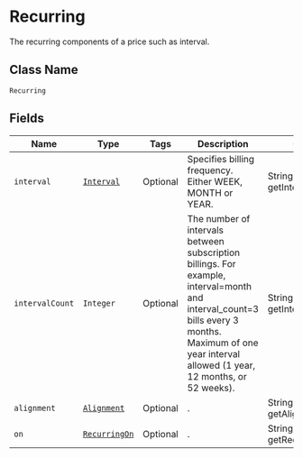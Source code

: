 # Recurring

The recurring components of a price such as interval.

## Class Name
`Recurring`

## Fields

| Name | Type | Tags | Description | Getter |
|  --- | --- | --- | --- | --- |
| `interval` | [`Interval`](/doc/models/interval.md) | Optional | Specifies billing frequency. Either WEEK, MONTH or YEAR. | String getInterval() |
| `intervalCount` | `Integer` | Optional | The number of intervals between subscription billings. For example, interval=month and interval_count=3 bills every 3 months. Maximum of one year interval allowed (1 year, 12 months, or 52 weeks). | String getIntervalCount() |
| `alignment` | [`Alignment`](/doc/models/alignment.md) | Optional | . | String getAlignment() |
| `on` | [`RecurringOn`](/doc/models/recurring-on.md) | Optional | . | String getRecurringOn() |
